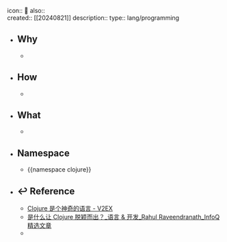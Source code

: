icon:: 📄
also::  
created:: [[20240821]]
description:: 
type:: lang/programming

- ## Why
  -
- ## How
  -
- ## What
  -
- ## Namespace
  - {{namespace clojure}}
- ## ↩ Reference
  - [Clojure 是个神奇的语言 - V2EX](https://www.v2ex.com/t/740180)
  - [是什么让 Clojure 脱颖而出？_语言 & 开发_Rahul Raveendranath_InfoQ精选文章](https://www.infoq.cn/article/ac2yhjghrsys18e8waxx)
  -